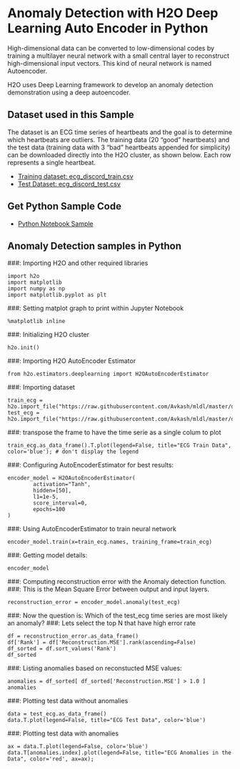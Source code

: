 # Anomaly Detection with H2O Deep Learning Auto Encoder in Python #

High-dimensional data can be converted to low-dimensional codes by training a multilayer neural network with a small central layer to reconstruct high-dimensional input vectors. This kind of neural network is named Autoencoder.

H2O uses Deep Learning framework to develop an anomaly detection demonstration using a deep autoencoder. 

## Dataset used in this Sample ##

The dataset is an ECG time series of heartbeats and the goal is to determine which heartbeats are outliers. The training data (20 “good” heartbeats) and the test data (training data with 3 “bad” heartbeats appended for simplicity) can be downloaded directly into the H2O cluster, as shown below. Each row represents a single heartbeat.

 - [Training dataset: ecg_discord_train.csv](https://raw.githubusercontent.com/Avkash/mldl/master/data/ecg_discord_train.csv)
 - [Test Dataset: ecg_discord_test.csv](https://raw.githubusercontent.com/Avkash/mldl/master/data/ecg_discord_test.csv)

## Get Python Sample Code ##
 - [Python Notebook Sample](https://github.com/Avkash/mldl/blob/master/notebook/h2o/H2O-DeepLearning-Anomaly-Detection-ECG.ipynb) 

## Anomaly Detection samples in Python ##

###: Importing H2O and other required libraries
```
import h2o
import matplotlib
import numpy as np
import matplotlib.pyplot as plt
```

###: Setting matplot graph to print within Jupyter Notebook
```
%matplotlib inline
```

###: Initializing H2O cluster
```
h2o.init()
```

###: Importing H2O AutoEncoder Estimator
```
from h2o.estimators.deeplearning import H2OAutoEncoderEstimator
```

###: Importing dataset
```
train_ecg = h2o.import_file("https://raw.githubusercontent.com/Avkash/mldl/master/data/ecg_discord_train.csv")
test_ecg = h2o.import_file("https://raw.githubusercontent.com/Avkash/mldl/master/data/ecg_discord_test.csv")
```

###: transpose the frame to have the time serie as a single colum to plot
```
train_ecg.as_data_frame().T.plot(legend=False, title="ECG Train Data", color='blue'); # don't display the legend
```

###: Configuring AutoEncoderEstimator for best results:
```
encoder_model = H2OAutoEncoderEstimator( 
        activation="Tanh", 
        hidden=[50], 
        l1=1e-5,
        score_interval=0,
        epochs=100
)
```

###: Using AutoEncoderEstimator to train neural network
```
encoder_model.train(x=train_ecg.names, training_frame=train_ecg)             
```

###: Getting model details:
```
encoder_model
```

###: Computing reconstruction error with the Anomaly detection function. 
###: This is the Mean Square Error between output and input layers. 
```
reconstruction_error = encoder_model.anomaly(test_ecg)
```

###: Now the question is: Which of the test_ecg time series are most likely an anomaly?
###: Lets select the top N that have high error rate
```
df = reconstruction_error.as_data_frame()
df['Rank'] = df['Reconstruction.MSE'].rank(ascending=False)
df_sorted = df.sort_values('Rank')
df_sorted
```

###: Listing anomalies based on reconstucted MSE values:
```
anomalies = df_sorted[ df_sorted['Reconstruction.MSE'] > 1.0 ]
anomalies
```

###: Plotting test data without anomalies
```
data = test_ecg.as_data_frame()
data.T.plot(legend=False, title="ECG Test Data", color='blue')
```
###: Plotting test data with anomalies
```
ax = data.T.plot(legend=False, color='blue')
data.T[anomalies.index].plot(legend=False, title="ECG Anomalies in the Data", color='red', ax=ax);
```
